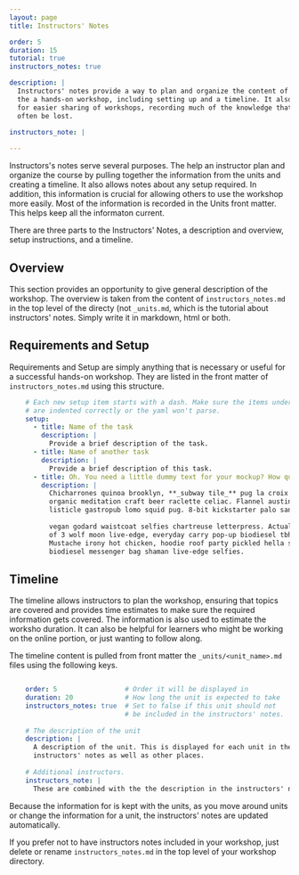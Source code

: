 ```yaml
---
layout: page
title: Instructors' Notes

order: 5
duration: 15
tutorial: true
instructors_notes: true

description: |
  Instructors' notes provide a way to plan and organize the content of 
  the a hands-on workshop, including setting up and a timeline. It also allows 
  for easier sharing of workshops, recording much of the knowledge that can 
  often be lost. 
  
instructors_note: |

---
```


Instructors's notes serve several purposes. The help an instructor plan 
and organize the course by pulling together the information from the 
units and creating a timeline. It also allows notes about any setup required.
In addition, this information is crucial for allowing others to use the 
workshop more easily. Most of the information is recorded in the 
Units front matter. This helps keep all the informaton current.

There are three parts to the Instructors' Notes,  a description and overview,
setup instructions, and a timeline.

## Overview

This section provides an opportunity to give general description of the workshop.
The overview is taken from the content of `instructors_notes.md` in the top
level of the directy (not `_units.md`, which is the tutorial about instructors' 
notes. Simply write it in markdown, html or both.

## Requirements and Setup

Requirements and Setup are simply anything that is necessary or useful for
a successful hands-on workshop. They are listed in the front matter of 
`instructors_notes.md` using this structure.

```yml
    # Each new setup item starts with a dash. Make sure the items under it
    # are indented correctly or the yaml won't parse.
    setup:
      - title: Name of the task
        description: |
          Provide a brief description of the task.
      - title: Name of another task
        description: |
          Provide a brief description of this task.
      - title: Oh. You need a little dummy text for your mockup? How quaint.
        description: |
          Chicharrones quinoa brooklyn, **_subway tile_** pug la croix activated charcoal 
          organic meditation craft beer raclette celiac. Flannel austin craft beer 
          listicle gastropub lomo squid pug. 8-bit kickstarter palo santo marfa 
    
          vegan godard waistcoat selfies chartreuse letterpress. Actually hell 
          of 3 wolf moon live-edge, everyday carry pop-up biodiesel tbh. 
          Mustache irony hot chicken, hoodie roof party pickled hella sartorial 
          biodiesel messenger bag shaman live-edge selfies.
```

## Timeline

The timeline allows instructors to plan the workshop, ensuring that topics are
covered and provides time estimates to make sure the required information gets
covered. The information is also used to estimate the worksho duration. It
can also be helpful for learners who might be working on the online portion,
or just wanting to follow along.

The timeline content is pulled from front matter the `_units/<unit_name>.md` 
files using the following keys.

```yml

    order: 5                 # Order it will be displayed in 
    duration: 20             # How long the unit is expected to take
    instructors_notes: true  # Set to false if this unit should not 
                             # be included in the instructors' notes.
    
    # The description of the unit
    description: |
      A description of the unit. This is displayed for each unit in the
      instructors' notes as well as other places.
    
    # Additional instructors.
    instructors_note: |
      These are combined with the the description in the instructors' notes.

```

Because the information for is kept with the units, as you move around units
or change the information for a unit, the instructors' notes are updated 
automatically.

If you prefer not to have instructors notes included in your workshop, just
delete or rename `instructors_notes.md` in the top level of your workshop
directory.

